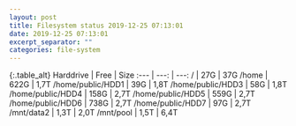 ```yaml
---
layout: post
title: Filesystem status 2019-12-25 07:13:01
date: 2019-12-25 07:13:01
excerpt_separator: ""
categories: file-system
---
```

{:.table_alt}
Harddrive | Free | Size
:--- | ---: | ---:
/ | 27G | 37G
/home | 622G | 1,7T
/home/public/HDD1 | 39G | 1,8T
/home/public/HDD3 | 58G | 1,8T
/home/public/HDD4 | 158G | 2,7T
/home/public/HDD5 | 559G | 2,7T
/home/public/HDD6 | 738G | 2,7T
/home/public/HDD7 | 97G | 2,7T
/mnt/data2 | 1,3T | 2,0T
/mnt/pool | 1,5T | 6,4T
